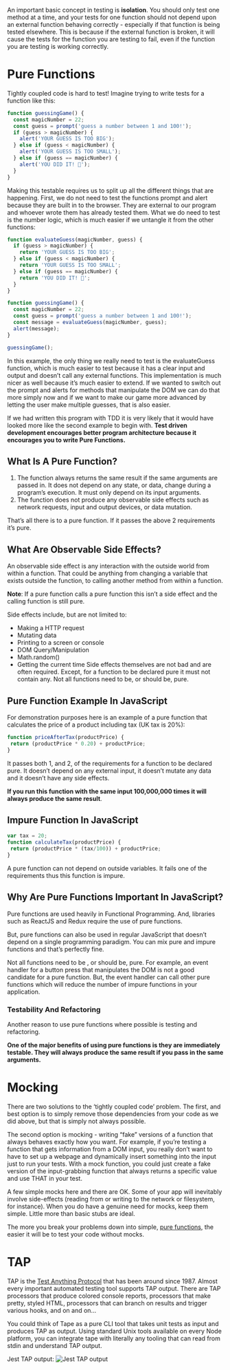 An important basic concept in testing is __isolation__. You should only test one method at a time, and your tests for one function should not depend upon an external function behaving correctly - especially if that function is being tested elsewhere. This is because if the external function is broken, it will cause the tests for the function you are testing to fail, even if the function you are testing is working correctly.

# Pure Functions

Tightly coupled code is hard to test! Imagine trying to write tests for a function like this:
```js
function guessingGame() {
  const magicNumber = 22;
  const guess = prompt('guess a number between 1 and 100!');
  if (guess > magicNumber) {
    alert('YOUR GUESS IS TOO BIG');
  } else if (guess < magicNumber) {
    alert('YOUR GUESS IS TOO SMALL');
  } else if (guess == magicNumber) {
    alert('YOU DID IT! 🎉');
  }
}
```
Making this testable requires us to split up all the different things that are happening. First, we do not need to test the functions prompt and alert because they are built in to the browser. They are external to our program and whoever wrote them has already tested them. What we do need to test is the number logic, which is much easier if we untangle it from the other functions:
```js
function evaluateGuess(magicNumber, guess) {
  if (guess > magicNumber) {
    return 'YOUR GUESS IS TOO BIG';
  } else if (guess < magicNumber) {
    return 'YOUR GUESS IS TOO SMALL';
  } else if (guess == magicNumber) {
    return 'YOU DID IT! 🎉';
  }
}

function guessingGame() {
  const magicNumber = 22;
  const guess = prompt('guess a number between 1 and 100!');
  const message = evaluateGuess(magicNumber, guess);
  alert(message);
}

guessingGame();
```
In this example, the only thing we really need to test is the evaluateGuess function, which is much easier to test because it has a clear input and output and doesn’t call any external functions. This implementation is much nicer as well because it’s much easier to extend. If we wanted to switch out the prompt and alerts for methods that manipulate the DOM we can do that more simply now and if we want to make our game more advanced by letting the user make multiple guesses, that is also easier.

If we had written this program with TDD it is very likely that it would have looked more like the second example to begin with. __Test driven development encourages better program architecture because it encourages you to write Pure Functions.__

## What Is A Pure Function?

1. The function always returns the same result if the same arguments are passed in. It does not depend on any state, or data, change during a program’s execution. It must only depend on its input arguments.
2. The function does not produce any observable side effects such as network requests, input and output devices, or data mutation.

That’s all there is to a pure function. If it passes the above 2 requirements it’s pure.

## What Are Observable Side Effects?

An observable side effect is any interaction with the outside world from within a function. That could be anything from changing a variable that exists outside the function, to calling another method from within a function.

__Note__: If a pure function calls a pure function this isn’t a side effect and the calling function is still pure.

Side effects include, but are not limited to:
- Making a HTTP request
- Mutating data
- Printing to a screen or console
- DOM Query/Manipulation
- Math.random()
- Getting the current time
Side effects themselves are not bad and are often required. Except, for a function to be declared pure it must not contain any. Not all functions need to be, or should be, pure.

## Pure Function Example In JavaScript

For demonstration purposes here is an example of a pure function that calculates the price of a product including tax (UK tax is 20%):
```js
function priceAfterTax(productPrice) {
 return (productPrice * 0.20) + productPrice;
}
```
It passes both 1, and 2, of the requirements for a function to be declared pure. It doesn’t depend on any external input, it doesn’t mutate any data and it doesn’t have any side effects.

__If you run this function with the same input 100,000,000 times it will always produce the same result__.

## Impure Function In JavaScript

```js
var tax = 20;
function calculateTax(productPrice) {
 return (productPrice * (tax/100)) + productPrice; 
}
```
A pure function can not depend on outside variables. It fails one of the requirements thus this function is impure.

## Why Are Pure Functions Important In JavaScript?

Pure functions are used heavily in Functional Programming. And, libraries such as ReactJS and Redux require the use of pure functions.

But, pure functions can also be used in regular JavaScript that doesn’t depend on a single programming paradigm. You can mix pure and impure functions and that’s perfectly fine.

Not all functions need to be , or should be, pure. For example, an event handler for a button press that manipulates the DOM is not a good candidate for a pure function. But, the event handler can call other pure functions which will reduce the number of impure functions in your application.

### Testability And Refactoring

Another reason to use pure functions where possible is testing and refactoring.

__One of the major benefits of using pure functions is they are immediately testable. They will always produce the same result if you pass in the same arguments.__

# Mocking

There are two solutions to the ‘tightly coupled code’ problem. The first, and best option is to simply remove those dependencies from your code as we did above, but that is simply not always possible.

The second option is mocking - writing “fake” versions of a function that always behaves exactly how you want. For example, if you’re testing a function that gets information from a DOM input, you really don’t want to have to set up a webpage and dynamically insert something into the input just to run your tests. With a mock function, you could just create a fake version of the input-grabbing function that always returns a specific value and use THAT in your test.

A few simple mocks here and there are OK. Some of your app will inevitably involve side-effects (reading from or writing to the network or filesystem, for instance). When you do have a genuine need for mocks, keep them simple. Little more than basic stubs are ideal.

The more you break your problems down into simple, [pure functions](#pure-functions), the easier it will be to test your code without mocks.

# TAP

TAP is the [Test Anything Protocol](https://en.wikipedia.org/wiki/Test_Anything_Protocol#History) that has been around since 1987. Almost every important automated testing tool supports TAP output. There are TAP processors that produce colored console reports, processors that make pretty, styled HTML, processors that can branch on results and trigger various hooks, and on and on…

You could think of Tape as a pure CLI tool that takes unit tests as input and produces TAP as output. Using standard Unix tools available on every Node platform, you can integrate tape with literally any tooling that can read from stdin and understand TAP output.

Jest TAP output:
![Jest TAP output](https://www.lambdatest.com/resources/images/resolve-this-issue.png)
